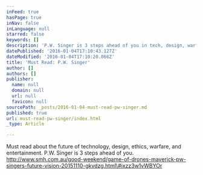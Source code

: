 ```yaml
---
inFeed: true
hasPage: true
inNav: false
inLanguage: null
starred: false
keywords: []
description: 'P.W. Singer is 3 steps ahead of you in tech, design, warfare, and entertainment. '
datePublished: '2016-01-04T17:10:43.127Z'
dateModified: '2016-01-04T17:10:20.066Z'
title: 'Must Read: P.W. Singer'
author: []
authors: []
publisher:
  name: null
  domain: null
  url: null
  favicon: null
sourcePath: _posts/2016-01-04-must-read-pw-singer.md
published: true
url: must-read-pw-singer/index.html
_type: Article

---
```

Must read about the future of technology, design, ethics, warfare, and entertainment. P.W. Singer is 3 steps ahead of you. http://www.smh.com.au/good-weekend/game-of-drones-maverick-pw-singers-future-vision-20151110-gkvdzg.html\#ixzz3w1vWBYOr